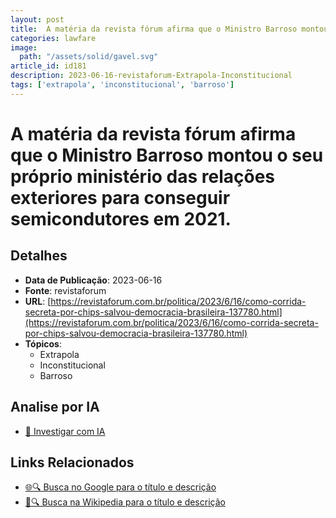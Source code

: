 ```yaml
---
layout: post
title:  A matéria da revista fórum afirma que o Ministro Barroso montou o seu próprio ministério das relações exteriores para conseguir semicondutores em 2021.
categories: lawfare
image: 
  path: "/assets/solid/gavel.svg"
article_id: id181
description: 2023-06-16-revistaforum-Extrapola-Inconstitucional
tags: ['extrapola', 'inconstitucional', 'barroso']
---
```


# A matéria da revista fórum afirma que o Ministro Barroso montou o seu próprio ministério das relações exteriores para conseguir semicondutores em 2021.

## Detalhes
- **Data de Publicação**: 2023-06-16
- **Fonte**: revistaforum
- **URL**: [https://revistaforum.com.br/politica/2023/6/16/como-corrida-secreta-por-chips-salvou-democracia-brasileira-137780.html](https://revistaforum.com.br/politica/2023/6/16/como-corrida-secreta-por-chips-salvou-democracia-brasileira-137780.html)
- **Tópicos**:
  - Extrapola
  - Inconstitucional
  - Barroso

## Analise por IA
- [🤖 Investigar com IA](https://www.perplexity.ai/search?q=%22not%C3%ADcia%20artigo%20Brasil%22%20A%20mat%C3%A9ria%20da%20revista%20f%C3%B3rum%20afirma%20que%20o%20Ministro%20Barroso%20montou%20o%20seu%20pr%C3%B3prio%20minist%C3%A9rio%20das%20rela%C3%A7%C3%B5es%20exteriores%20para%20conseguir%20semicondutores%20em%202021.%20revistaforum%202023-06-16)

## Links Relacionados
- [🌐🔍 Busca no Google para o título e descrição](https://www.google.com/search?q=%22not%C3%ADcia%20artigo%20Brasil%22%20A%20mat%C3%A9ria%20da%20revista%20f%C3%B3rum%20afirma%20que%20o%20Ministro%20Barroso%20montou%20o%20seu%20pr%C3%B3prio%20minist%C3%A9rio%20das%20rela%C3%A7%C3%B5es%20exteriores%20para%20conseguir%20semicondutores%20em%202021.%20revistaforum%202023-06-16)
- [📖🔍 Busca na Wikipedia para o título e descrição](https://pt.wikipedia.org/w/index.php?search=%22not%C3%ADcia%20artigo%20Brasil%22%20A%20mat%C3%A9ria%20da%20revista%20f%C3%B3rum%20afirma%20que%20o%20Ministro%20Barroso%20montou%20o%20seu%20pr%C3%B3prio%20minist%C3%A9rio%20das%20rela%C3%A7%C3%B5es%20exteriores%20para%20conseguir%20semicondutores%20em%202021.%20revistaforum%202023-06-16)

